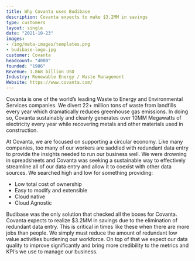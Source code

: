 ```yaml
---
title: Why Covanta uses Budibase
description: Covanta expects to make $3.2MM in savings
type: customers
layout: single
date: "2021-10-23"
images:
- /img/meta-images/templates.png
- budibase-logo.jpg
customer: Covanta
headcount: "4000"
founded: "1986"
Revenue: 1.868 billion USD
Industry: Renewable Energy / Waste Management
Website: https://www.covanta.com/
---
```



Covanta is one of the world’s leading Waste to Energy and Environmental Services companies.  We divert 22+ million tons of waste from landfills every year which dramatically reduces greenhouse gas emissions.  In doing so, Covanta sustainably and cleanly generates over 10MM Megawatts of electricity every year while recovering metals and other materials used in construction.

At Covanta, we are focused on supporting a circular economy.  Like many companies, too many of our workers are saddled with redundant data entry to provide the insights needed to run our business well.  We were drowning in spreadsheets and Covanta was seeking a sustainable way to effectively streamline all of our data entry and allow it to coexist with other data sources.  We searched high and low for something providing:

- Low total cost of ownership
- Easy to modify and extensible
- Cloud native
- Cloud Agnostic

Budibase was the only solution that checked all the boxes for Covanta.  Covanta expects to realize $3.2MM in savings due to the elimination of redundant data entry.  This is critical in times like these when there are more jobs than people.  We simply must reduce the amount of redundant low value activities burdening our workforce.  On top of that we expect our data quality to improve significantly and bring more credibility to the metrics and KPI’s we use to manage our business.